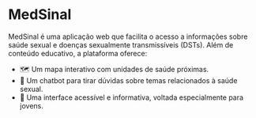 # MedSinal
MedSinal é uma aplicação web que facilita o acesso a informações sobre saúde sexual e doenças sexualmente transmissíveis (DSTs). Além de conteúdo educativo, a plataforma oferece:
- 🗺️ Um mapa interativo com unidades de saúde próximas.
- 🤖 Um chatbot para tirar dúvidas sobre temas relacionados à saúde sexual.
- 🧠 Uma interface acessível e informativa, voltada especialmente para jovens.
